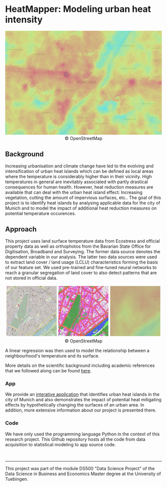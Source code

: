 # **HeatMapper:** Modeling urban heat intensity

<p align="center">
    <img src="figures/lst_munich.JPG" alt="drawing"  width="1000"/>
    <br>
    &copy; OpenStreetMap
</p>

## Background

Increasing urbanisation and climate change have led to the evolving and intensification of urban heat islands which can be defined as local areas where the temperature is considerably higher than in their vicinity. High temperatures in general are inevitably associated with partly drastical consequences for human health. However, heat reduction measures are available that can deal with the urban heat island effect: Increasing vegetation, cutting the amount of impervious surfaces, etc.. The goal of this project is to identify heat islands by analysing applicable data for the city of Munich and to model the impact of additional heat reduction measures on potential temperature occurences.

## Approach

This project uses land surface temperature data from Ecostress and official property data as well as orthophotos from the Bavarian State Office for Digitisation, Broadband and Surveying. The former data source denotes the dependent variable in our analysis. The latter two data sources were used to extract land cover / land usage (LCLU) characteristics forming the basis of our feature set. We used pre-trained and fine-tuned neural networks to reach a granular segregation of land cover to also detect patterns that are not stored in official data.

<p align="center">
    <img src="figures/grid_element_all.JPG" alt="drawing"  width="800"/>
    <br>
    &copy; OpenStreetMap
</p>

A linear regression was then used to model the relationship between a neighbourhood's temperature and its surface.

More details on the scientific background including academic references that we followed along can be found [here](https://ds-project-modeling-urban-heat-intensity.tiiny.site/).

### App

We provide an [interative application](https://github.com/MGenschow/DS_Project) that identifies urban heat islands in the city of Munich and also demonstrates the impact of potential heat mitigating effects by hypothetically changing the surfaces of an urban area. In addition, more extensive information about our project is presented there.

### Code 
We have only used the programming language Python in the context of this research project. This Github repository hosts all the code from data acquisition to statistical modeling to app source code. 

<br>

---
This project was part of the module DS500 "Data Science Project" of the Data Science in Business and Economics Master degree at the University of Tuebingen.
